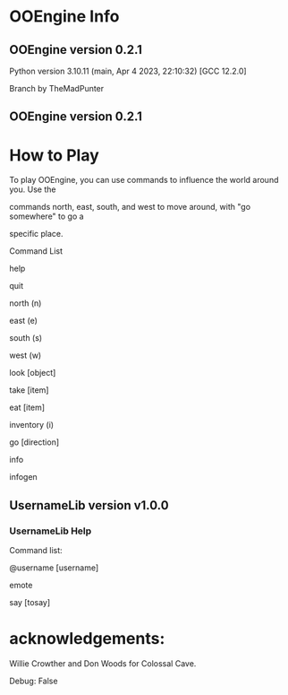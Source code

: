 # OOEngine Info



## OOEngine version 0.2.1

Python version 3.10.11 (main, Apr  4 2023, 22:10:32) [GCC 12.2.0]

Branch by TheMadPunter

## OOEngine version 0.2.1

# How to Play

To play OOEngine, you can use commands to influence the world around you. Use the 

commands north, east, south, and west to move around, with "go somewhere" to go a 

specific place.



Command List

help

quit

north (n)

east (e)

south (s)

west (w)

look [object]

take [item]

eat [item]

inventory (i)

go [direction]

info

infogen



## UsernameLib version v1.0.0

### UsernameLib Help

Command list:

@username [username]

emote

say [tosay]

        



# acknowledgements: 

Willie Crowther and Don Woods for Colossal Cave.





Debug: False